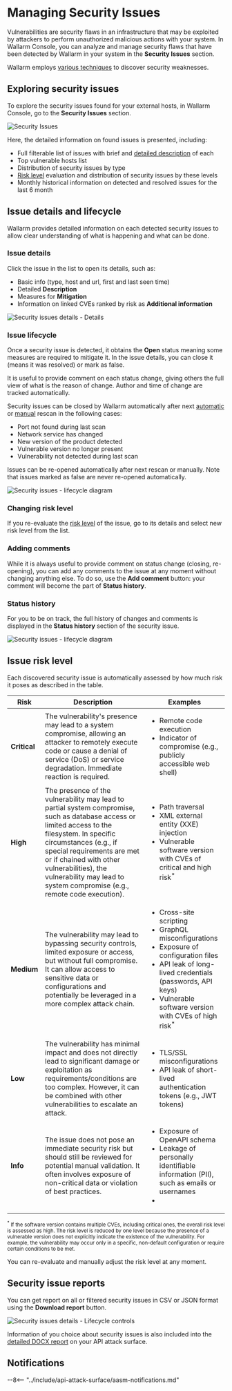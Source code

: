 # Managing Security Issues

Vulnerabilities are security flaws in an infrastructure that may be exploited by attackers to perform unauthorized malicious actions with your system. In Wallarm Console, you can analyze and manage security flaws that have been detected by Wallarm in your system in the **Security Issues** section.

Wallarm employs [various techniques](../about-wallarm/detecting-vulnerabilities.md#detection-methods) to discover security weaknesses.

## Exploring security issues

To explore the security issues found for your external hosts, in Wallarm Console, go to the **Security Issues** section.

![Security Issues](../images/api-attack-surface/security-issues.png)

Here, the detailed information on found issues is presented, including:

* Full filterable list of issues with brief and [detailed description](#issue-details-and-lifecycle) of each
* Top vulnerable hosts list
* Distribution of security issues by type
* [Risk level](#issue-risk-level) evaluation and distribution of security issues by these levels
* Monthly historical information on detected and resolved issues for the last 6 month

## Issue details and lifecycle

Wallarm provides detailed information on each detected security issues to allow clear understanding of what is happening and what can be done. 

### Issue details

Click the issue in the list to open its details, such as:

* Basic info (type, host and url, first and last seen time)
* Detailed **Description**
* Measures for **Mitigation**
* Information on linked CVEs ranked by risk as **Additional information**

![Security issues details - Details](../images/api-attack-surface/security-issue-details.png)

### Issue lifecycle

Once a security issue is detected, it obtains the **Open** status meaning some measures are required to mitigate it. In the issue details, you can close it (means it was resolved) or mark as false.

It is useful to provide comment on each status change, giving others the full view of what is the reason of change. Author and time of change are tracked automatically.

Security issues can be closed by Wallarm automatically after next [automatic](setup.md#auto-rescan) or [manual](setup.md#manual-rescan) rescan in the following cases:

* Port not found during last scan
* Network service has changed
* New version of the product detected
* Vulnerable version no longer present
* Vulnerability not detected during last scan

Issues can be re-opened automatically after next rescan or manually. Note that issues marked as false are never re-opened automatically.

![Security issues - lifecycle diagram](../images/api-attack-surface/security-issue-lifecycle.png)

### Changing risk level

If you re-evaluate the [risk level](#issue-risk-level) of the issue, go to its details and select new risk level from the list.

### Adding comments

While it is always useful to provide comment on status change (closing, re-opening), you can add any comments to the issue at any moment without changing anything else. To do so, use the **Add comment** button: your comment will become the part of **Status history**.

### Status history

For you to be on track, the full history of changes and comments is displayed in the **Status history** section of the security issue.

![Security issues - lifecycle diagram](../images/api-attack-surface/aasm-sec-issue-history.png)

## Issue risk level

Each discovered security issue is automatically assessed by how much risk it poses as described in the table.

| Risk | Description | Examples |
| ----- | ----- | ----- |
|  **Critical** | The vulnerability's presence may lead to a system compromise, allowing an attacker to remotely execute code or cause a denial of service (DoS) or service degradation. Immediate reaction is required. | <ul><li>Remote code execution</li><li>Indicator of compromise (e.g., publicly accessible web shell)</li></ul> |
|  **High** | The presence of the vulnerability may lead to partial system compromise, such as database access or limited access to the filesystem. In specific circumstances (e.g., if special requirements are met or if chained with other vulnerabilities), the vulnerability may lead to system compromise (e.g., remote code execution). | <ul><li>Path traversal</li><li>XML external entity (XXE) injection</li><li>Vulnerable software version with CVEs of critical and high risk<sup>*</sup></li></ul> |
|  **Medium** | The vulnerability may lead to bypassing security controls, limited exposure or access, but without full compromise. It can allow access to sensitive data or configurations and potentially be leveraged in a more complex attack chain. | <ul><li>Cross-site scripting</li><li>GraphQL misconfigurations</li><li>Exposure of configuration files</li><li>API leak of long-lived credentials (passwords, API keys)</li><li>Vulnerable software version with CVEs of high risk<sup>*</sup></li></ul> |
|  **Low** | The vulnerability has minimal impact and does not directly lead to significant damage or exploitation as requirements/conditions are too complex. However, it can be combined with other vulnerabilities to escalate an attack. | <ul><li>TLS/SSL misconfigurations</li><li>API leak of short-lived authentication tokens (e.g., JWT tokens)</li></ul> |
|  **Info** | The issue does not pose an immediate security risk but should still be reviewed for potential manual validation. It often involves exposure of non-critical data or violation of best practices. | <ul><li>Exposure of OpenAPI schema</li><li>Leakage of personally identifiable information (PII), such as emails or usernames</li><li></li></ul> |

<small><sup>*</sup> If the software version contains multiple CVEs, including critical ones, the overall risk level is assessed as high. The risk level is reduced by one level because the presence of a vulnerable version does not explicitly indicate the existence of the vulnerability. For example, the vulnerability may occur only in a specific, non-default configuration or require certain conditions to be met.</small>

You can re-evaluate and manually adjust the risk level at any moment.

## Security issue reports

You can get report on all or filtered security issues in CSV or JSON format using the **Download report** button.

![Security issues details - Lifecycle controls](../images/api-attack-surface/security-issues-report.png)

Information of you choice about security issues is also included into the [detailed DOCX report](api-surface.md#api-attack-surface-reports) on your API attack surface.

## Notifications

--8<-- "../include/api-attack-surface/aasm-notifications.md"

<!--Commented out as we do not have info on what exactly from Security Issues scope can be extracted via IP calls - this is a separate task.

## API call to get vulnerabilities

To get vulnerability details, you can [call the Wallarm API directly](../api/overview.md) besides using the Wallarm Console UI. Below is the example of the corresponding API call.

To get the first 50 vulnerabilities in the status **Active** within the last 24 hours, use the following request replacing `TIMESTAMP` with the date 24 hours ago converted to the [Unix Timestamp](https://www.unixtimestamp.com/) format:

--8<-- "../include/api-request-examples/get-vulnerabilities.md"-->